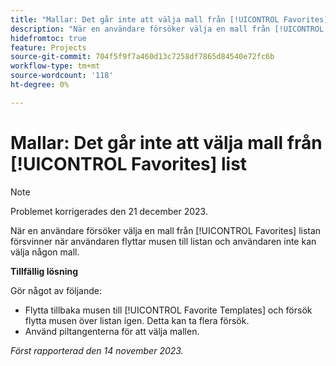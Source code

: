 ```yaml
---
title: "Mallar: Det går inte att välja mall från [!UICONTROL Favorites] list"
description: "När en användare försöker välja en mall från [!UICONTROL Favorites] listan försvinner när användaren flyttar musen till listan och användaren inte kan välja någon mall."
hidefromtoc: true
feature: Projects
source-git-commit: 704f5f9f7a460d13c7258df7865d84540e72fc6b
workflow-type: tm+mt
source-wordcount: '118'
ht-degree: 0%

---
```



# Mallar: Det går inte att välja mall från [!UICONTROL Favorites] list

>[!NOTE]
>
>Problemet korrigerades den 21 december 2023.

När en användare försöker välja en mall från [!UICONTROL Favorites] listan försvinner när användaren flyttar musen till listan och användaren inte kan välja någon mall.

**Tillfällig lösning**

Gör något av följande:

* Flytta tillbaka musen till [!UICONTROL Favorite Templates] och försök flytta musen över listan igen. Detta kan ta flera försök.
* Använd piltangenterna för att välja mallen.

_Först rapporterad den 14 november 2023._
